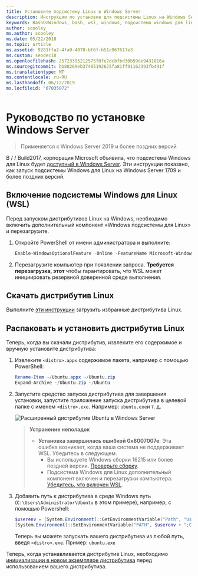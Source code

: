 ```yaml
---
title: Установите подсистему Linux в Windows Server
description: Инструкции по установке для подсистемы Linux на Windows Server.
keywords: BashOnWindows, bash, wsl, windows, подсистема windows для linux, windowssubsystem, ubuntu, windows server
author: scooley
ms.author: scooley
ms.date: 05/22/2018
ms.topic: article
ms.assetid: 9281ffa2-4fa9-4078-bf6f-b51c967617e3
ms.custom: seodec18
ms.openlocfilehash: 25723395212575f8fe2dcbfbd30b59de9431816a
ms.sourcegitcommit: bb88269eb37405192625fa81ff91162393fb491f
ms.translationtype: MT
ms.contentlocale: ru-RU
ms.lasthandoff: 06/12/2019
ms.locfileid: "67035072"
---
```

# <a name="windows-server-installation-guide"></a>Руководство по установке Windows Server

> Применяется к Windows Server 2019 и более поздних версий

В / / Build2017, корпорация Microsoft объявила, что подсистема Windows для Linux будет [доступный в Windows Server](https://blogs.technet.microsoft.com/hybridcloud/2017/05/10/windows-server-for-developers-news-from-microsoft-build-2017/).  Эти инструкции показано, как запуск подсистемы Windows для Linux на Windows Server 1709 и более поздних версий.

## <a name="enable-the-windows-subsystem-for-linux-wsl"></a>Включение подсистемы Windows для Linux (WSL)

Перед запуском дистрибутивов Linux на Windows, необходимо включить дополнительный компонент «Windows подсистемы для Linux» и перезагрузите.

1. Откройте PowerShell от имени администратора и выполните:
    ```powershell
    Enable-WindowsOptionalFeature -Online -FeatureName Microsoft-Windows-Subsystem-Linux
    ```

2. Перезагрузите компьютер при появлении запроса. **Требуется перезагрузка, этот** чтобы гарантировать, что WSL может инициировать резервной доверенной среде выполнения.

## <a name="download-a-linux-distro"></a>Скачать дистрибутив Linux

Выполните [эти инструкции](install-manual.md) загрузить избранные дистрибутива Linux.

## <a name="extract-and-install-a-linux-distro"></a>Распаковать и установить дистрибутив Linux
Теперь, когда вы скачали дистрибутив, извлеките его содержимое и вручную установите дистрибутива:

1. Извлеките `<distro>.appx` содержимое пакета, например с помощью PowerShell:

    ```powershell
    Rename-Item ~/Ubuntu.appx ~/Ubuntu.zip
    Expand-Archive ~/Ubuntu.zip ~/Ubuntu
    ```

2. Запустите средство запуска дистрибутива для завершения установки, запустите приложение запуска дистрибутива в целевой папке с именем `<distro>.exe`. Например: `ubuntu.exe`и т. д.

    ![Расширенный дистрибутив Ubuntu в Windows Server](media/server-appx-expand.png)

    > **Устранение неполадок**
    > * **Установка завершилась ошибкой 0x8007007e**: Эта ошибка возникает, когда ваша система не поддерживает WSL. Убедитесь в следующем.
    >   * Вы используете Windows сборки 16215 или более поздней версии. [Проверьте сборку](troubleshooting.md#check-your-build-number).
    >   * Подсистема Windows для Linux дополнительный компонент включен и перезагрузки компьютера.  [Убедитесь, что включен WSL](troubleshooting.md#confirm-wsl-is-enabled).
    
3. Добавить путь к дистрибутива в среде Windows путь (`C:\Users\Administrator\Ubuntu` в этом примере), например, с помощью Powershell:
        
    ```powershell
    $userenv = [System.Environment]::GetEnvironmentVariable("Path", "User")
    [System.Environment]::SetEnvironmentVariable("PATH", $userenv + ";C:\Users\Administrator\Ubuntu", "User")
    ```
    Теперь вы можете запускать вашего дистрибутива из любой путь, введя `<distro>.exe`. Пример: `ubuntu.exe`

Теперь, когда устанавливается дистрибутив Linux, необходимо [инициализации в новом экземпляре дистрибутива](initialize-distro.md) перед использованием вашего дистрибутива.
